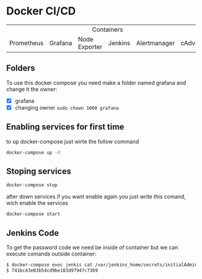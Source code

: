 # Docker CI/CD

<table class="egt">
  <tr>
    <td colspan="6"><center>Containers</center></td>
  </tr>
  <tr>
    <td>Prometheus</td>
    <td>Grafana</td>
    <td>Node Exporter</td>
    <td>Jenkins</td>
    <td>Alertmanager</td>
    <td>cAdvisor</td>
  </tr>
</table>

## Folders

To use this docker compose you need make a folder named grafana and change it the owner:
- [X] grafana
- [X] changing owner `sudo chown 1000 grafana`

## Enabling services for first time

to up docker-compose just wirte the follow command

```bash
docker-compose up -d
```
## Stoping services

```bash
docker-compose stop
```
after down services if you want enable again you just write this comand, wich enable the services

```bash
docker-compose start
```

## Jenkins Code

To get the password code we need be inside of container but we can execute comands outside container:

```bash
$ docker-compose exec jenkis cat /var/jenkins_home/secrets/initialAdminPassword
$ 741bc43e03b54cd9be183d97947c7369
```
